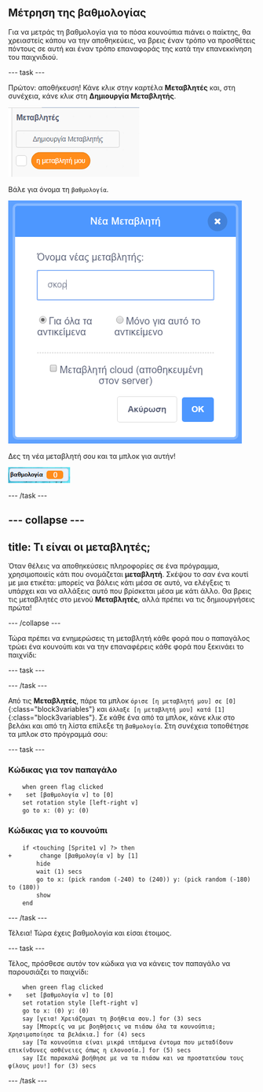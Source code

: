 ## Μέτρηση της βαθμολογίας

Για να μετράς τη βαθμολογία για το πόσα κουνούπια πιάνει ο παίκτης, θα χρειαστείς κάπου να την αποθηκεύεις, να βρεις έναν τρόπο να προσθέτεις πόντους σε αυτή και έναν τρόπο επαναφοράς της κατά την επανεκκίνηση του παιχνιδιού.

--- task ---

Πρώτον: αποθήκευση! Κάνε κλικ στην καρτέλα **Μεταβλητές** και, στη συνέχεια, κάνε κλικ στη **Δημιουργία Μεταβλητής**.

![](images/catch5.png)

Βάλε για όνομα τη `βαθμολογία`.

![](images/catch6.png)

Δες τη νέα μεταβλητή σου και τα μπλοκ για αυτήν!

![Η μεταβλητή βαθμολογία εμφανίζεται στη σκηνή](images/scoreVariableStage.png)

--- /task ---

--- collapse ---
---
title: Τι είναι οι μεταβλητές;
---

Όταν θέλεις να αποθηκεύσεις πληροφορίες σε ένα πρόγραμμα, χρησιμοποιείς κάτι που ονομάζεται **μεταβλητή**. Σκέψου το σαν ένα κουτί με μια ετικέτα: μπορείς να βάλεις κάτι μέσα σε αυτό, να ελέγξεις τι υπάρχει και να αλλάξεις αυτό που βρίσκεται μέσα με κάτι άλλο. Θα βρεις τις μεταβλητές στο μενού **Μεταβλητές**, αλλά πρέπει να τις δημιουργήσεις πρώτα!

--- /collapse ---

Τώρα πρέπει να ενημερώσεις τη μεταβλητή κάθε φορά που ο παπαγάλος τρώει ένα κουνούπι και να την επαναφέρεις κάθε φορά που ξεκινάει το παιχνίδι:

--- task ---

--- /task ---

Από τις **Μεταβλητές**, πάρε τα μπλοκ `όρισε [η μεταβλητή μου] σε [0]`{:class="block3variables"} και `άλλαξε [η μεταβλητή μου] κατά [1]`{:class="block3variables"}. Σε κάθε ένα από τα μπλοκ, κάνε κλικ στο βελάκι και από τη λίστα επίλεξε τη `βαθμολογία`. Στη συνέχεια τοποθέτησε τα μπλοκ στο πρόγραμμά σου:

--- task ---

### Κώδικας για τον παπαγάλο

```blocks3
    when green flag clicked
+    set [βαθμολογία v] to [0]
    set rotation style [left-right v]
    go to x: (0) y: (0)
```

### Κώδικας για το κουνούπι

```blocks3
    if <touching [Sprite1 v] ?> then
+        change [βαθμολογία v] by [1]
        hide
        wait (1) secs
        go to x: (pick random (-240) to (240)) y: (pick random (-180) to (180))
        show
    end
```

--- /task ---

Τέλεια! Τώρα έχεις βαθμολογία και είσαι έτοιμος.

--- task ---

Τέλος, πρόσθεσε αυτόν τον κώδικα για να κάνεις τον παπαγάλο να παρουσιάζει το παιχνίδι:

```blocks3
    when green flag clicked
+    set [βαθμολογία v] to [0]
    set rotation style [left-right v]
    go to x: (0) y: (0)
    say [γεια! Χρειάζομαι τη βοήθεια σου.] for (3) secs
    say [Μπορείς να με βοηθήσεις να πιάσω όλα τα κουνούπια; Χρησιμοποίησε τα βελάκια.] for (4) secs
    say [Τα κουνούπια είναι μικρά ιπτάμενα έντομα που μεταδίδουν επικίνδυνες ασθένειες όπως η ελονοσία.] for (5) secs
    say [Σε παρακαλώ βοήθησε με να τα πιάσω και να προστατεύσω τους φίλους μου!] for (3) secs
```

--- /task ---
